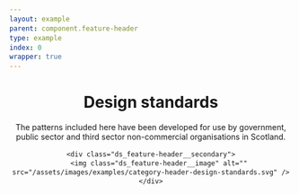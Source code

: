 ```yaml
---
layout: example
parent: component.feature-header
type: example
index: 0
wrapper: true
---
```


<header class="ds_feature-header  ds_feature-header--background">
    <div class="ds_feature-header__primary">
        <h1 class="ds_feature-header__title">Design standards</h1>
        <p>The patterns included here have been developed for use by government, public sector and third sector non-commercial organisations in Scotland.</p>
    </div>

    <div class="ds_feature-header__secondary">
        <img class="ds_feature-header__image" alt="" src="/assets/images/examples/category-header-design-standards.svg" />
    </div>
</header>
